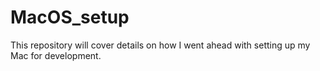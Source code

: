 # MacOS_setup
This repository will cover details on how I went ahead with setting up my Mac for development.
